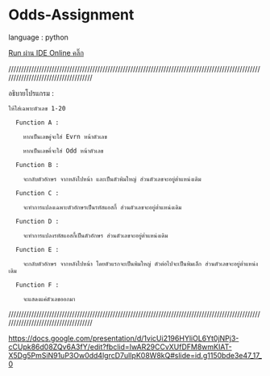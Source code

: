 # Odds-Assignment

language : python

  <html>
       <body>
               <a href="index.html">Run ผ่าน IDE Online คลิ๊ก</a><p> <https://trinket.io/python/b27797b277>       
       </body>
  </html>
    
////////////////////////////////////////////////////////////////////////////////////////////////////////////////////////////////////

อธิบายโปรแกรม :

    ให้ใส่เฉพาะตัวเลข 1-20

      Function A : 

        หากเป็นเลขคู่จะใส่ Evrn หน้าตัวเลข 

        หากเป็นเลขคี่จะใส่ Odd หน้าตัวเลข

      Function B :

        จะกลับตัวอักษร จากหลังไปหน้า และเป็นตัวพิมใหญ่ ส่วนตัวเลขจะอยู่ต่ำแหน่งเดิม

      Function C :

        จะทำการแปลงเฉพาะตัวอักษรเป็นรหัสแอสกี้ ส่วนตัวเลขจะอยู่ต่ำแหน่งเดิม

      Function D :

        จะทำการแปลงรหัสแอสกี้เป็นตัวอักษร ส่วนตัวเลขจะอยู่ต่ำแหน่งเดิม

      Function E :

        จะกลับตัวอักษร จากหลังไปหน้า โดยตัวแรกจะเป็นพิมใหญ่ ตัวต่อไปจะเป็นพิมเล็ก ส่วนตัวเลขจะอยู่ต่ำแหน่งเดิม

      Function F :

        จะแสดงแค่ตัวเลขออกมา
////////////////////////////////////////////////////////////////////////////////////////////////////////////////////////////////////

https://docs.google.com/presentation/d/1vicUi2196HYliOL6Yt0jNPj3-cCUpk86d08ZQv6A3fY/edit?fbclid=IwAR29CCvXUfDFM8wmKIAT-X5Dg5PmSiN91uP3Ow0dd4lgrcD7ulIpK08W8kQ#slide=id.g1150bde3e47_17_0
